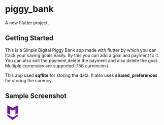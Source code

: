 # piggy_bank

A new Flutter project.

## Getting Started

This is a Simple Digital Piggy Bank app made with flutter by which you can track your saving goals easily.
By this you can add a goal and payment to it. You can also edit the payment,delete the payment and also
delete the goal. Multiple currencies are supported (156 currencies).

This app used **sqflite** for storing the data. It also uses **shared_preferences** for storing the curency.

## Sample Screenshot

![alt text](https://github.com/adam-p/markdown-here/raw/master/src/common/images/icon48.png "Piggy Bank")
